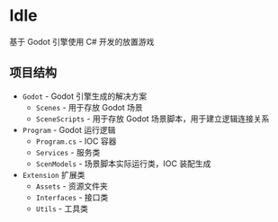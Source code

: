 # Idle
基于 Godot 引擎使用 C# 开发的放置游戏

## 项目结构
* `Godot` - Godot 引擎生成的解决方案
  * `Scenes` - 用于存放 Godot 场景
  * `SceneScripts` - 用于存放 Godot 场景脚本，用于建立逻辑连接关系
* `Program` - Godot 运行逻辑
  * `Program.cs` - IOC 容器
  * `Services` - 服务类
  * `ScenModels` - 场景脚本实际运行类，IOC 装配生成
* `Extension` 扩展类
  * `Assets` - 资源文件夹
  * `Interfaces` - 接口类
  * `Utils` - 工具类
